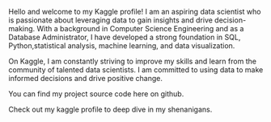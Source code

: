 Hello and welcome to my Kaggle profile!
I am an aspiring data scientist who is passionate about leveraging data to gain insights and drive decision-making. With a background in Computer Science Engineering and as a Database Administrator, I have developed a strong foundation in SQL, Python,statistical analysis, machine learning, and data visualization.

On Kaggle, I am constantly striving to improve my skills and learn from the community of talented data scientists.
 I am committed to using data to make informed decisions and drive positive change. 
 
You can find my project source code here on github. 

Check out my kaggle profile to deep dive in my shenanigans.

